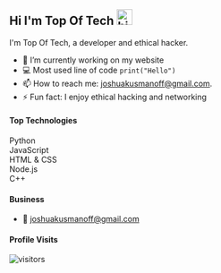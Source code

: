 ## Hi I'm Top Of Tech <img src="https://user-images.githubusercontent.com/1303154/88677602-1635ba80-d120-11ea-84d8-d263ba5fc3c0.gif" width="28px" alt="hi">

I'm Top Of Tech, a developer and ethical hacker.

- 🔭 I’m currently working on my website
- :computer: Most used line of code `print("Hello")`
- 📫 How to reach me: joshuakusmanoff@gmail.com.
- ⚡ Fun fact: I enjoy ethical hacking and networking

#### Top Technologies
Python  
JavaScript  
HTML & CSS  
Node.js  
C++

#### Business
- :email: joshuakusmanoff@gmail.com


#### Profile Visits 

![visitors](https://visitor-badge.glitch.me/badge?page_id=top-of-tech.tech-of-tech)
